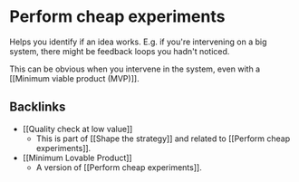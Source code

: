 # Perform cheap experiments
Helps you identify if an idea works. E.g. if you're intervening on a big system, there might be feedback loops you hadn't noticed.

This can be obvious when you intervene in the system, even with a [[Minimum viable product (MVP)]].

## Backlinks
* [[Quality check at low value]]
	* This is part of [[Shape the strategy]] and related to [[Perform cheap experiments]]. 
* [[Minimum Lovable Product]]
	* A version of [[Perform cheap experiments]].

<!-- {BearID:E8BA9EA7-17DB-492B-96B6-4CEC7CF2E2EE-7485-000006581EC66125} -->
